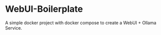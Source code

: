# WebUI-Boilerplate
A simple docker project with docker compose to create a WebUI + Ollama Service.
